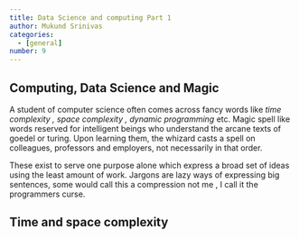 ```yaml
---
title: Data Science and computing Part 1
author: Mukund Srinivas
categories:
  - [general]
number: 9
---
```

## Computing, Data Science and Magic

A student of computer science often comes across fancy words like _time complexity , space complexity  , dynamic programming_ etc. Magic spell like   words reserved for intelligent beings who understand the arcane texts of goedel or turing. Upon learning them, the whizard casts a spell on colleagues, professors and employers, not necessarily in that order.

These exist to serve one purpose alone which express a broad set of ideas using the least amount of work. Jargons are lazy ways of expressing big sentences, some would call this a compression not me , I call it the programmers curse.

## Time and space complexity

